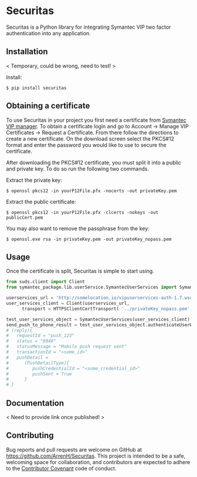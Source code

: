 # Securitas

Securitas is a Python library for integrating Symantec VIP two factor authentication into any application.

## Installation

< Temporary, could be wrong, need to test! >

Install:

    $ pip install securitas

## Obtaining a certificate

To use Securitas in your project you first need a certificate from [Symantec VIP manager](https://manager.vip.symantec.com).
To obtain a certificate login and go to Account -> Manage VIP Certificates -> Request a Certificate. From there follow
the directions to create a new certificate. On the download screen select the PKCS#12 format and enter the password you
would like to use to secure the certificate.

After downloading the PKCS#12 certificate, you must split it into a public and private key. To do so run the following two
commands.

Extract the private key:

    $ openssl pkcs12 -in yourP12File.pfx -nocerts -out privateKey.pem

Extract the public certificate:

    $ openssl pkcs12 -in yourP12File.pfx -clcerts -nokeys -out publicCert.pem

You may also want to remove the passphrase from the key:

    $ openssl.exe rsa -in privateKey.pem -out privateKey_nopass.pem

## Usage

Once the certificate is split, Securitas is simple to start using.

```python
from suds.client import Client
from symantec_package.lib.userService.SymantecUserServices import SymantecUserServices

userservices_url = 'http://somelocation.io/vipuserservices-auth-1.7.wsdl'
user_services_client = Client(userservices_url,
      transport = HTTPSClientCertTransport( '../privateKey_nopass.pem', '../publicCert.pem'))

test_user_services_object = SymantecUserServices(user_services_client)
send_push_to_phone_result = test_user_services_object.authenticateUserWithPush("push_123", "my_mobile_device")
# (reply){
#   requestId = "push_123"
#   status = "6040"
#   statusMessage = "Mobile push request sent"
#   transactionId = "<some_id>"
#   pushDetail =
#      (PushDetailType){
#         pushCredentialId = "<some_credential_id>"
#         pushSent = True
#      }
# }

```

## Documentation

< Need to provide link once published! >

## Contributing

Bug reports and pull requests are welcome on GitHub at https://github.com/ArrenH/Securitas. This project is intended to be a safe, welcoming space for collaboration, and contributors are expected to adhere to the [Contributor Covenant](http://contributor-covenant.org) code of conduct.
